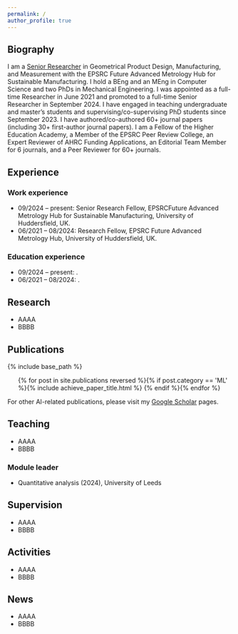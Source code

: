 ```yaml
---
permalink: /
author_profile: true
---
```


## Biography

I am a [Senior Researcher](https://pure.hud.ac.uk/en/persons/yuchu-qin) in Geometrical Product Design, Manufacturing, and Measurement with the EPSRC Future Advanced Metrology Hub for Sustainable Manufacturing. I hold a BEng and an MEng in Computer Science and two PhDs in Mechanical Engineering. I was appointed as a full-time Researcher in June 2021 and promoted to a full-time Senior Researcher in September 2024. I have engaged in teaching undergraduate and master’s students and supervising/co-supervising PhD students since September 2023. I have authored/co-authored 60+ journal papers (including 30+ first-author journal papers). I am a Fellow of the Higher Education Academy, a Member of the EPSRC Peer Review College, an Expert Reviewer of AHRC Funding Applications, an Editorial Team Member for 6 journals, and a Peer Reviewer for 60+ journals. 

## Experience
### Work experience
- 09/2024 – present: Senior Research Fellow, EPSRCFuture Advanced Metrology Hub for Sustainable Manufacturing, University of Huddersfield, UK.
- 06/2021 – 08/2024: Research Fellow, EPSRC Future Advanced Metrology Hub, University of Huddersfield, UK.
### Education experience
- 09/2024 – present: .
- 06/2021 – 08/2024: .

## Research
- AAAA
- BBBB

## Publications

{% include base_path %}

<ol>{% for post in site.publications reversed %}{% if post.category == 'ML' %}{% include achieve_paper_title.html %} {% endif %}{% endfor %}</ol>

For other AI-related publications, please visit my [Google Scholar](https://scholar.google.com/citations?user=qQuCvmQAAAAJ) pages. 

## Teaching
- AAAA
- BBBB

### Module leader
- Quantitative analysis (2024), University of Leeds

## Supervision
- AAAA
- BBBB

## Activities
- AAAA
- BBBB

## News

- AAAA
- BBBB
